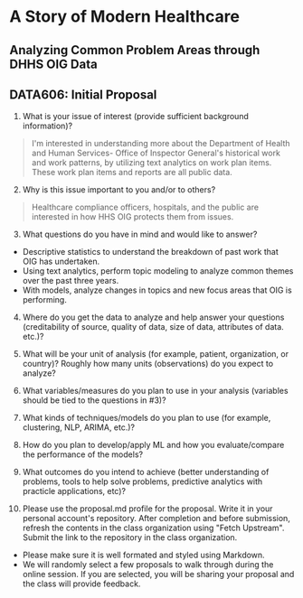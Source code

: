 # A Story of Modern Healthcare
## Analyzing Common Problem Areas through DHHS OIG Data
## DATA606: Initial Proposal

1. What is your issue of interest (provide sufficient background information)?
> I'm interested in understanding more about the Department of Health and Human Services- Office of Inspector General's historical work and work patterns, by utilizing text analytics on work plan items. These work plan items and reports are all public data.

2. Why is this issue important to you and/or to others?
> Healthcare compliance officers, hospitals, and the public are interested in how HHS OIG protects them from issues. 

3. What questions do you have in mind and would like to answer?
- Descriptive statistics to understand the breakdown of past work that OIG has undertaken.
- Using text analytics, perform topic modeling to analyze common themes over the past three years.
- With models, analyze changes in topics and new focus areas that OIG is performing.

4. Where do you get the data to analyze and help answer your questions (creditability of source, quality of data, size of data, attributes of data. etc.)?
> 
5. What will be your unit of analysis (for example, patient, organization, or country)? Roughly how many units (observations) do you expect to analyze?
> 
6. What variables/measures do you plan to use in your analysis (variables should be tied to the questions in #3)?
> 
7. What kinds of techniques/models do you plan to use (for example, clustering, NLP, ARIMA, etc.)?
> 
8. How do you plan to develop/apply ML and how you evaluate/compare the performance of the models?
> 
9. What outcomes do you intend to achieve (better understanding of problems, tools to help solve problems, predictive analytics with practicle applications, etc)?
> 
10. Please use the proposal.md profile for the proposal. Write it in your personal account's repository. After completion and before submission, refresh the contents in the class organization using "Fetch Upstream". Submit the link to the repository in the class organization.

- Please make sure it is well formated and styled using Markdown. 
- We will randomly select a few proposals to walk through during the online session. If you are selected, you will be sharing your proposal and the class will provide feedback.
